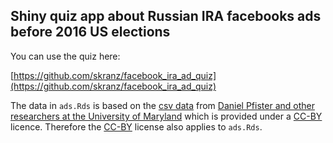 ## Shiny quiz app about Russian IRA facebooks ads before 2016 US elections

You can use the quiz here:

[https://github.com/skranz/facebook_ira_ad_quiz](https://github.com/skranz/facebook_ira_ad_quiz)

The data in `ads.Rds` is based on the [csv data](https://mith.umd.edu/irads/data/')
from [Daniel Pfister and other researchers at the University of Maryland](https://mith.umd.edu/irads/about) which is 
provided under a [CC-BY](https://creativecommons.org/licenses/by/4.0/) licence. Therefore the [CC-BY](https://creativecommons.org/licenses/by/4.0/) license also applies to `ads.Rds`.
